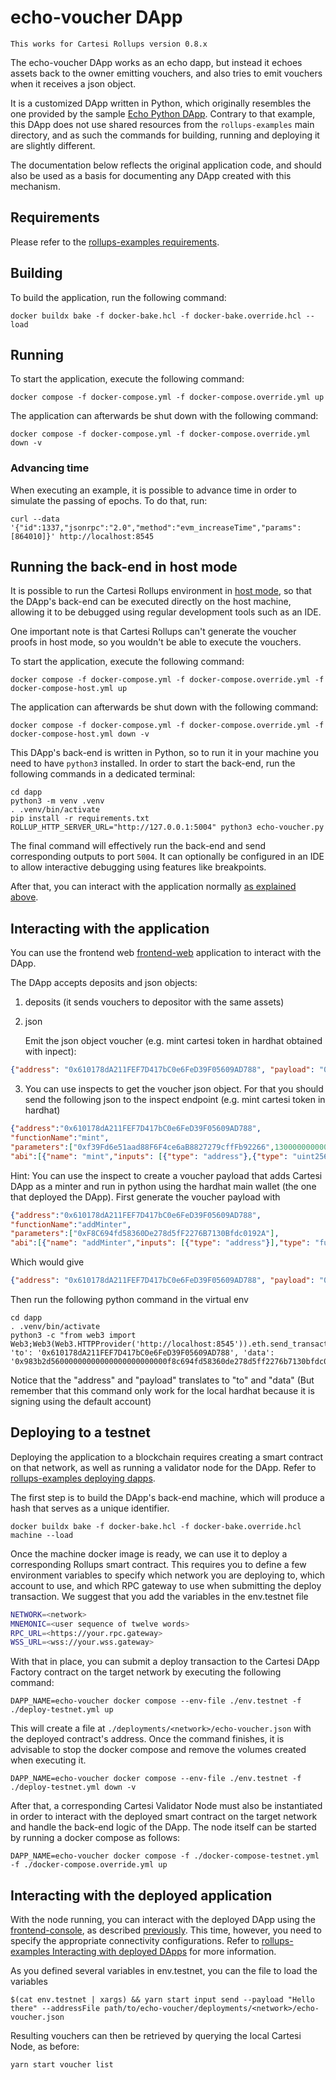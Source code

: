 # echo-voucher DApp

```
This works for Cartesi Rollups version 0.8.x
```

The echo-voucher DApp works as an echo dapp, but instead it echoes assets back to the owner emitting vouchers, and also tries to emit vouchers when it receives a json object.

It is a customized DApp written in Python, which originally resembles the one provided by the sample [Echo Python DApp](https://github.com/cartesi/rollups-examples/tree/main/echo-python).
Contrary to that example, this DApp does not use shared resources from the `rollups-examples` main directory, and as such the commands for building, running and deploying it are slightly different.

The documentation below reflects the original application code, and should also be used as a basis for documenting any DApp created with this mechanism.

## Requirements

Please refer to the [rollups-examples requirements](https://github.com/cartesi/rollups-examples/tree/main/README.md#requirements).

## Building

To build the application, run the following command:

```shell
docker buildx bake -f docker-bake.hcl -f docker-bake.override.hcl --load
```

## Running

To start the application, execute the following command:

```shell
docker compose -f docker-compose.yml -f docker-compose.override.yml up
```

The application can afterwards be shut down with the following command:

```shell
docker compose -f docker-compose.yml -f docker-compose.override.yml down -v
```

### Advancing time

When executing an example, it is possible to advance time in order to simulate the passing of epochs. To do that, run:

```shell
curl --data '{"id":1337,"jsonrpc":"2.0","method":"evm_increaseTime","params":[864010]}' http://localhost:8545
```

## Running the back-end in host mode

It is possible to run the Cartesi Rollups environment in [host mode](https://github.com/cartesi/rollups-examples/tree/main/README.md#host-mode), so that the DApp's back-end can be executed directly on the host machine, allowing it to be debugged using regular development tools such as an IDE. 

One important note is that Cartesi Rollups can't generate the voucher proofs in host mode, so you wouldn't be able to execute the vouchers.

To start the application, execute the following command:
```shell
docker compose -f docker-compose.yml -f docker-compose.override.yml -f docker-compose-host.yml up
```

The application can afterwards be shut down with the following command:
```shell
docker compose -f docker-compose.yml -f docker-compose.override.yml -f docker-compose-host.yml down -v
```

This DApp's back-end is written in Python, so to run it in your machine you need to have `python3` installed.
In order to start the back-end, run the following commands in a dedicated terminal:

```shell
cd dapp
python3 -m venv .venv
. .venv/bin/activate
pip install -r requirements.txt
ROLLUP_HTTP_SERVER_URL="http://127.0.0.1:5004" python3 echo-voucher.py
```

The final command will effectively run the back-end and send corresponding outputs to port `5004`.
It can optionally be configured in an IDE to allow interactive debugging using features like breakpoints.

After that, you can interact with the application normally [as explained above](#interacting-with-the-application).

## Interacting with the application

You can use the frontend web [frontend-web](https://github.com/lynoferraz/frontend-web-cartesi) application to interact with the DApp.

The DApp accepts deposits and json objects:
1. deposits (it sends vouchers to depositor with the same assets)
2. json 

   Emit the json object voucher (e.g. mint cartesi token in hardhat obtained with inpect): 
    
```json
{"address": "0x610178dA211FEF7D417bC0e6FeD39F05609AD788", "payload": "0x40c10f19000000000000000000000000f39fd6e51aad88f6f4ce6ab8827279cfffb92266000000000000000000000000000000000000000000000000b469471f80140000"}
```
    
3. You can use inspects to get the voucher json object. For that you should send the following json to the inspect endpoint (e.g. mint cartesi token in hardhat)

```json
{"address":"0x610178dA211FEF7D417bC0e6FeD39F05609AD788",
"functionName":"mint",
"parameters":["0xf39Fd6e51aad88F6F4ce6aB8827279cffFb92266",13000000000000000000],
"abi":[{"name": "mint","inputs": [{"type": "address"},{"type": "uint256"}],"type": "function"}]}
```

Hint: You can use the inspect to create a voucher payload that adds Cartesi DApp as a minter and run in python using the hardhat main wallet (the one that deployed the DApp). First generate the voucher payload with 

```json
{"address":"0x610178dA211FEF7D417bC0e6FeD39F05609AD788",
"functionName":"addMinter",
"parameters":["0xF8C694fd58360De278d5fF2276B7130Bfdc0192A"],
"abi":[{"name": "addMinter","inputs": [{"type": "address"}],"type": "function"}]}
```

Which would give

```json
{"address": "0x610178dA211FEF7D417bC0e6FeD39F05609AD788", "payload": "0x983b2d56000000000000000000000000f8c694fd58360de278d5ff2276b7130bfdc0192a"}
```

Then run the following python command in the virtual env

```shell
cd dapp
. .venv/bin/activate
python3 -c "from web3 import Web3;Web3(Web3.HTTPProvider('http://localhost:8545')).eth.send_transaction({ 'to': '0x610178dA211FEF7D417bC0e6FeD39F05609AD788', 'data': '0x983b2d56000000000000000000000000f8c694fd58360de278d5ff2276b7130bfdc0192a'})"
```

Notice that the "address" and "payload" translates to "to" and "data" (But remember that this command only work for the local hardhat because it is signing using the default account)

## Deploying to a testnet

Deploying the application to a blockchain requires creating a smart contract on that network, as well as running a validator node for the DApp.
Refer to [rollups-examples deploying dapps](https://github.com/cartesi/rollups-examples#deploying-dapps).

The first step is to build the DApp's back-end machine, which will produce a hash that serves as a unique identifier.

```shell
docker buildx bake -f docker-bake.hcl -f docker-bake.override.hcl machine --load
```

Once the machine docker image is ready, we can use it to deploy a corresponding Rollups smart contract. This requires you to define a few environment variables to specify which network you are deploying to, which account to use, and which RPC gateway to use when submitting the deploy transaction. We suggest that you add the variables in the env.testnet file 

```bash
NETWORK=<network>
MNEMONIC=<user sequence of twelve words>
RPC_URL=<https://your.rpc.gateway>
WSS_URL=<wss://your.wss.gateway>
```

With that in place, you can submit a deploy transaction to the Cartesi DApp Factory contract on the target network by executing the following command:

```shell
DAPP_NAME=echo-voucher docker compose --env-file ./env.testnet -f ./deploy-testnet.yml up
```

This will create a file at `./deployments/<network>/echo-voucher.json` with the deployed contract's address.
Once the command finishes, it is advisable to stop the docker compose and remove the volumes created when executing it.

```shell
DAPP_NAME=echo-voucher docker compose --env-file ./env.testnet -f ./deploy-testnet.yml down -v
```

After that, a corresponding Cartesi Validator Node must also be instantiated in order to interact with the deployed smart contract on the target network and handle the back-end logic of the DApp. The node itself can be started by running a docker compose as follows:

```shell
DAPP_NAME=echo-voucher docker compose -f ./docker-compose-testnet.yml -f ./docker-compose.override.yml up
```

## Interacting with the deployed application

With the node running, you can interact with the deployed DApp using the [frontend-console](https://github.com/cartesi/rollups-examples/tree/main/frontend-console), as described [previously](#interacting-with-the-application).
This time, however, you need to specify the appropriate connectivity configurations. Refer to [rollups-examples Interacting with deployed DApps](https://github.com/cartesi/rollups-examples#interacting-with-deployed-dapps) for more information.

As you defined several variables in env.testnet, you can the file to load the variables

```shell
$(cat env.testnet | xargs) && yarn start input send --payload "Hello there" --addressFile path/to/echo-voucher/deployments/<network>/echo-voucher.json
```

Resulting vouchers can then be retrieved by querying the local Cartesi Node, as before:

```shell
yarn start voucher list
```
